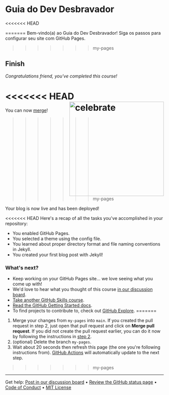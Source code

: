 # Guia do Dev Desbravador

<<<<<<< HEAD

<!--
  <<< Author notes: Finish >>>
  Review what we learned, ask for feedback, provide next steps.
-->
=======
Bem-vindo(a) ao Guia do Dev Desbravador! Siga os passos para configurar seu site com GitHub Pages.
>>>>>>> my-pages

## Finish

_Congratulations friend, you've completed this course!_

<<<<<<< HEAD
<img src=https://octodex.github.com/images/constructocat2.jpg alt=celebrate width=300 align=right>
=======
You can now [merge](https://docs.github.com/en/get-started/quickstart/github-glossary#merge)!
>>>>>>> my-pages

Your blog is now live and has been deployed!

<<<<<<< HEAD
Here's a recap of all the tasks you've accomplished in your repository:

- You enabled GitHub Pages.
- You selected a theme using the config file.
- You learned about proper directory format and file naming conventions in Jekyll.
- You created your first blog post with Jekyll!

### What's next?

- Keep working on your GitHub Pages site... we love seeing what you come up with!
- We'd love to hear what you thought of this course [in our discussion board](https://github.com/orgs/skills/discussions/categories/github-pages).
- [Take another GitHub Skills course](https://github.com/skills).
- [Read the GitHub Getting Started docs](https://docs.github.com/en/get-started).
- To find projects to contribute to, check out [GitHub Explore](https://github.com/explore).
=======
1. Merge your changes from `my-pages` into `main`. If you created the pull request in step 2, just open that pull request and click on **Merge pull request**. If you did not create the pull request earlier, you can do it now by following the instructions in [step 2](/.github/steps/2-configure-your-site.md).
1. (optional) Delete the branch `my-pages`.
1. Wait about 20 seconds then refresh this page (the one you're following instructions from). [GitHub Actions](https://docs.github.com/en/actions) will automatically update to the next step.
>>>>>>> my-pages

<footer>

---

Get help: [Post in our discussion board](https://github.com/orgs/skills/discussions/categories/github-pages) &bull; [Review the GitHub status page](https://www.githubstatus.com/) &bull; [Code of Conduct](https://www.contributor-covenant.org/version/2/1/code_of_conduct/code_of_conduct.md) &bull; [MIT License](https://gh.io/mit)

</footer>